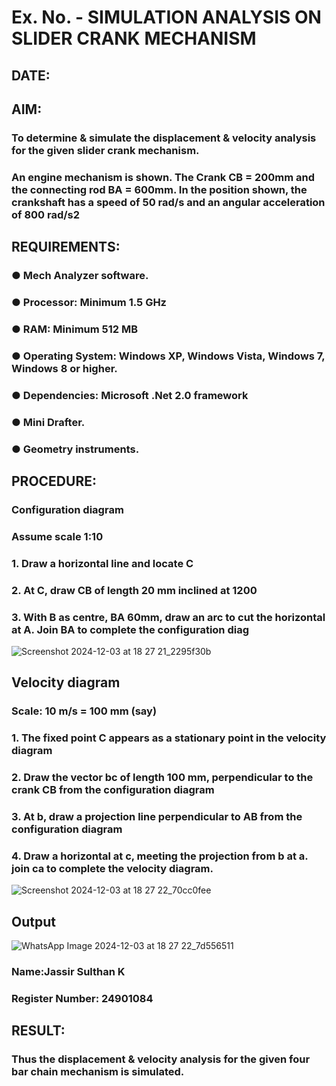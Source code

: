 # Ex. No.  - SIMULATION ANALYSIS ON SLIDER CRANK MECHANISM

## DATE: 

## AIM:
###   To determine & simulate the displacement & velocity analysis for the given slider crank mechanism. 
###   An engine mechanism is shown. The Crank CB = 200mm and the connecting rod BA = 600mm. In the position shown, the crankshaft has a speed of 50 rad/s and an angular acceleration of 800 rad/s2


## REQUIREMENTS:
###   ●	Mech Analyzer software.
###   ●	Processor: Minimum 1.5 GHz
###   ●	RAM: Minimum 512 MB
###   ●	Operating System: Windows XP, Windows Vista, Windows 7, Windows 8 or higher.
###   ●	Dependencies: Microsoft .Net 2.0 framework
###   ●	Mini Drafter.
###   ●	Geometry instruments.

## PROCEDURE:
###  Configuration diagram
###  Assume scale 1:10
###  1. Draw a horizontal line and locate C 
###  2. At C, draw CB of length 20 mm inclined at 1200 
###  3. With B as centre, BA 60mm, draw an arc to cut the horizontal at A. Join BA to complete the configuration diag
![Screenshot 2024-12-03 at 18 27 21_2295f30b](https://github.com/user-attachments/assets/bf14235a-4b43-4a2a-8fe1-75d091d94935)


## Velocity diagram
###  Scale: 10 m/s = 100 mm (say) 
###  1. The fixed point C appears as a stationary point in the velocity diagram 
###  2. Draw the vector bc of length 100 mm, perpendicular to the crank CB from the configuration diagram 
###  3. At b, draw a projection line perpendicular to AB from the configuration diagram 
###  4. Draw a horizontal at c, meeting the projection from b at a. join ca to complete the velocity diagram.
![Screenshot 2024-12-03 at 18 27 22_70cc0fee](https://github.com/user-attachments/assets/b71262ed-6733-4a5e-bb25-da6faec8eda9)

## Output
![WhatsApp Image 2024-12-03 at 18 27 22_7d556511](https://github.com/user-attachments/assets/5e951e9d-632c-4a22-b62c-5fc3e88bd987)


### Name:Jassir Sulthan K
### Register Number: 24901084

## RESULT:
### Thus the displacement & velocity analysis for the given four bar chain mechanism is simulated.
